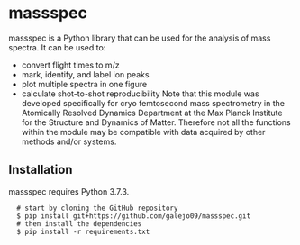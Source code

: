 # massspec 
massspec is a Python library that can be used for the analysis of mass spectra. It can be used to:
- convert flight times to m/z
- mark, identify, and label ion peaks
- plot multiple spectra in one figure
- calculate shot-to-shot reproducibility
Note that this module was developed specifically for cryo femtosecond mass spectrometry in the Atomically Resolved Dynamics Department 
at the Max Planck Institute for the Structure and Dynamics of Matter. Therefore not all the functions within the module may be compatible with 
data acquired by other methods and/or systems.

## Installation
massspec requires Python 3.7.3.
```
  # start by cloning the GitHub repository
  $ pip install git+https://github.com/galejo09/massspec.git
  # then install the dependencies
  $ pip install -r requirements.txt
```
